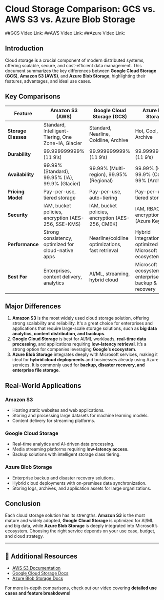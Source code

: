 # Cloud Storage Comparison: GCS vs. AWS S3 vs. Azure Blob Storage
##GCS Video Link: 
##AWS Video Link: 
##Azure Video Link: 

## Introduction
Cloud storage is a crucial component of modern distributed systems, offering scalable, secure, and cost-efficient data management. This document summarizes the key differences between **Google Cloud Storage (GCS)**, **Amazon S3 (AWS)**, and **Azure Blob Storage**, highlighting their features, advantages, and ideal use cases.

## Key Comparisons
| Feature              | Amazon S3 (AWS)             | Google Cloud Storage (GCS) | Azure Blob Storage       |
|----------------------|----------------------------|---------------------------|--------------------------|
| **Storage Classes**  | Standard, Intelligent-Tiering, One Zone-IA, Glacier | Standard, Nearline, Coldline, Archive | Hot, Cool, Archive |
| **Durability**       | 99.999999999% (11 9’s)     | 99.999999999% (11 9’s)    | 99.999999999% (11 9’s)  |
| **Availability**     | 99.99% (Standard), 99.95% (IA), 99.9% (Glacier) | 99.99% (Multi-region), 99.95% (Regional) | 99.99% (Hot), 99.9% (Cool), 99% (Archive) |
| **Pricing Model**    | Pay-per-use, tiered storage | Pay-per-use, auto-tiering | Pay-per-use, tiered storage |
| **Security**         | IAM, bucket policies, encryption (AES-256, SSE-KMS) | IAM, bucket policies, encryption (AES-256, CMEK) | IAM, RBAC, encryption (Azure Key Vault) |
| **Performance**      | Strong consistency, optimized for cloud-native apps | Nearline/coldline optimizations, fast retrieval | Hybrid integration, optimized for Microsoft ecosystem |
| **Best For**        | Enterprises, content delivery, analytics | AI/ML, streaming, hybrid cloud | Microsoft ecosystem, enterprise IT, backup & recovery |

## Major Differences
1. **Amazon S3** is the most widely used cloud storage solution, offering strong scalability and reliability. It's a great choice for enterprises and applications that require large-scale storage solutions, such as **big data analytics, content distribution, and backups**.
2. **Google Cloud Storage** is best for AI/ML workloads, **real-time data processing**, and applications requiring **low-latency retrieval**. It’s a strong option for companies leveraging **Google’s ecosystem**.
3. **Azure Blob Storage** integrates deeply with Microsoft services, making it ideal for **hybrid cloud deployments** and businesses already using Azure services. It is commonly used for **backup, disaster recovery, and enterprise file storage**.

## Real-World Applications
### **Amazon S3**
- Hosting static websites and web applications.
- Storing and processing large datasets for machine learning models.
- Content delivery for streaming platforms.

### **Google Cloud Storage**
- Real-time analytics and AI-driven data processing.
- Media streaming platforms requiring **low-latency access**.
- Backup solutions with intelligent storage class tiering.

### **Azure Blob Storage**
- Enterprise backup and disaster recovery solutions.
- Hybrid cloud deployments with on-premises data synchronization.
- Storing logs, archives, and application assets for large organizations.

## Conclusion
Each cloud storage solution has its strengths. **Amazon S3** is the most mature and widely adopted, **Google Cloud Storage** is optimized for AI/ML and big data, while **Azure Blob Storage** is deeply integrated into Microsoft’s ecosystem. Choosing the right service depends on your use case, budget, and cloud strategy.

---

## 📌 Additional Resources
- [AWS S3 Documentation](https://aws.amazon.com/s3/)
- [Google Cloud Storage Docs](https://cloud.google.com/storage/docs/)
- [Azure Blob Storage Docs](https://learn.microsoft.com/en-us/azure/storage/blobs/)

For more in-depth comparisons, check out our video covering **detailed use cases and feature breakdowns**!
